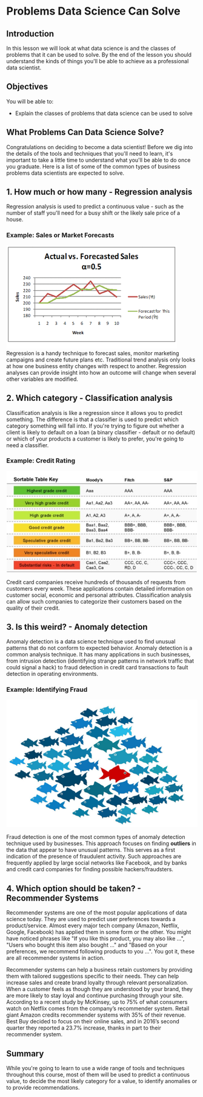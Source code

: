 
# Problems Data Science Can Solve

## Introduction 

In this lesson we will look at what data science is and the classes of problems that it can be used to solve. By the end of the lesson you should understand the kinds of things you'll be able to achieve as a professional data scientist.

## Objectives
You will be able to:
* Explain the classes of problems that data science can be used to solve

## What Problems Can Data Science Solve?

Congratulations on deciding to become a data scientist! Before we dig into the details of the tools and techniques that you'll need to learn, it's important to take a little time to understand what you'll be able to do once you graduate. Here is a list of some of the common types of business problems data scientists are expected to solve. 

## 1. How much or how many - Regression analysis

Regression analysis is used to predict a continuous value - such as the number of staff you'll need for a busy shift or the likely sale price of a house. 

### Example:  Sales or Market Forecasts

![](images/forecast.png)
Regression is a handy technique to forecast sales, monitor marketing campaigns and create future plans etc. Traditional trend analysis only looks at how one business entity changes with respect to another. Regression analyses can provide insight into how an outcome will change when several other variables are modified.


## 2. Which category - Classification analysis

Classification analysis is like a regression since it allows you to predict something. The difference is that a classifier is used to predict which category something will fall into. If you're trying to figure out whether a client is likely to default on a loan (a binary classifier - default or no default) or which of your products a customer is likely to prefer, you're going to need a classifier.

### Example: Credit Rating

![](images/credit.jpg)

Credit card companies receive hundreds of thousands of requests from customers every week. These applications contain detailed information on customer social, economic and personal attributes. Classification analysis can allow such companies to categorize their customers based on the quality of their credit.


## 3. Is this weird? - Anomaly detection

Anomaly detection is a data science technique used to find unusual patterns that do not conform to expected behavior. Anomaly detection is a common analysis technique. It has many applications in such businesses, from intrusion detection (identifying strange patterns in network traffic that could signal a hack) to fraud detection in credit card transactions to fault detection in operating environments.

### Example: Identifying Fraud

![](images/fish_anomaly.png)

Fraud detection is one of the most common types of anomaly detection technique used by businesses. This approach focuses on finding **outliers** in the data that appear to have unusual patterns.  This serves as a first indication of the presence of fraudulent activity. Such approaches are frequently applied by large social networks like Facebook, and by banks and credit card companies for finding possible hackers/fraudsters.

## 4. Which option should be taken? - Recommender Systems

Recommender systems are one of the most popular applications of data science today. They are used to predict user preferences towards a product/service. Almost every major tech company (Amazon, Netflix, Google, Facebook) has applied them in some form or the other. You might have noticed phrases like "If you like this product, you may also like ...", "Users who bought this item also bought ..." and "Based on your preferences, we recommend following products to you ...". You got it, these are all recommender systems in action. 

Recommender systems can help a business retain customers by providing them with tailored suggestions specific to their needs. They can help increase sales and create brand loyalty through relevant personalization. When a customer feels as though they are understood by your brand, they are more likely to stay loyal and continue purchasing through your site.
According to a recent study by McKinsey, up to 75% of what consumers watch on Netflix comes from the company’s recommender system. Retail giant Amazon credits recommender systems with 35% of their revenue. Best Buy decided to focus on their online sales, and in 2016’s second quarter they reported a 23.7% increase, thanks in part to their recommender system. 


## Summary

While you're going to learn to use a wide range of tools and techniques throughout this course, most of them will be used to predict a continuous value, to decide the most likely category for a value, to identify anomalies or to provide recommendations.

